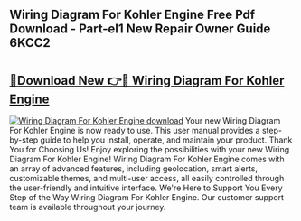 ## Wiring Diagram For Kohler Engine Free Pdf Download - Part-eI1 New Repair Owner Guide 6KCC2

# <h2><a href="http://dfpvi0l.blite.top/?on=Wiring+Diagram+For+Kohler+Engine">🔗Download New 👉🔴 Wiring Diagram For Kohler Engine</a></h2>

[![Wiring Diagram For Kohler Engine download](https://i.imgur.com/lujVjoI.png)](http://dfpvi0l.blite.top/?on=Wiring+Diagram+For+Kohler+Engine)
Your new Wiring Diagram For Kohler Engine is now ready to use. This user manual provides a step-by-step guide to help you install, operate, and maintain your product. Thank You for Choosing Us! Enjoy exploring the possibilities with your new Wiring Diagram For Kohler Engine! Wiring Diagram For Kohler Engine comes with an array of advanced features, including geolocation, smart alerts, customizable themes, and multi-user access, all easily controlled through the user-friendly and intuitive interface. We're Here to Support You Every Step of the Way Wiring Diagram For Kohler Engine. Our customer support team is available throughout your journey.
